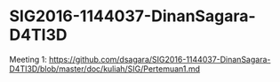 # SIG2016-1144037-DinanSagara-D4TI3D

Meeting 1: https://github.com/dsagara/SIG2016-1144037-DinanSagara-D4TI3D/blob/master/doc/kuliah/SIG/Pertemuan1.md
